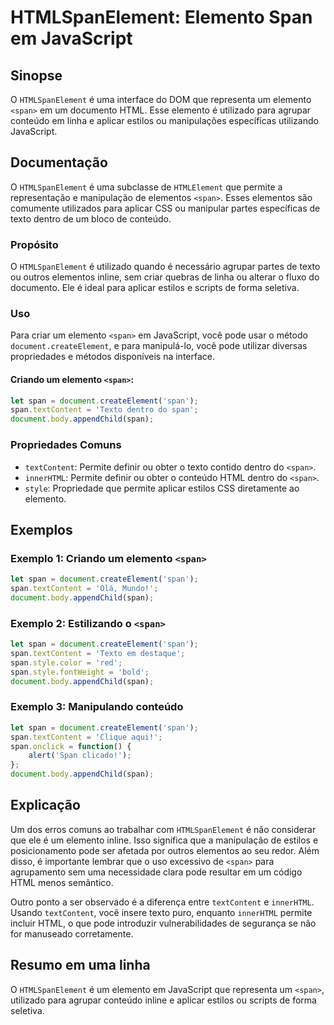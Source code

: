 <!--
Meta Description: # HTMLSpanElement: Elemento Span em JavaScript ## Sinopse O `HTMLSpanElement` é uma interface do DOM que representa um elemento `<span>` em um documen...
Meta Keywords: span, elemento, document, javascript, que
-->

# HTMLSpanElement: Elemento Span em JavaScript

## Sinopse
O `HTMLSpanElement` é uma interface do DOM que representa um elemento `<span>` em um documento HTML. Esse elemento é utilizado para agrupar conteúdo em linha e aplicar estilos ou manipulações específicas utilizando JavaScript.

## Documentação
O `HTMLSpanElement` é uma subclasse de `HTMLElement` que permite a representação e manipulação de elementos `<span>`. Esses elementos são comumente utilizados para aplicar CSS ou manipular partes específicas de texto dentro de um bloco de conteúdo. 

### Propósito
O `HTMLSpanElement` é utilizado quando é necessário agrupar partes de texto ou outros elementos inline, sem criar quebras de linha ou alterar o fluxo do documento. Ele é ideal para aplicar estilos e scripts de forma seletiva.

### Uso
Para criar um elemento `<span>` em JavaScript, você pode usar o método `document.createElement`, e para manipulá-lo, você pode utilizar diversas propriedades e métodos disponíveis na interface.

#### Criando um elemento `<span>`:
```javascript
let span = document.createElement('span');
span.textContent = 'Texto dentro do span';
document.body.appendChild(span);
```

### Propriedades Comuns
- `textContent`: Permite definir ou obter o texto contido dentro do `<span>`.
- `innerHTML`: Permite definir ou obter o conteúdo HTML dentro do `<span>`.
- `style`: Propriedade que permite aplicar estilos CSS diretamente ao elemento.

## Exemplos
### Exemplo 1: Criando um elemento `<span>`
```javascript
let span = document.createElement('span');
span.textContent = 'Olá, Mundo!';
document.body.appendChild(span);
```

### Exemplo 2: Estilizando o `<span>`
```javascript
let span = document.createElement('span');
span.textContent = 'Texto em destaque';
span.style.color = 'red';
span.style.fontWeight = 'bold';
document.body.appendChild(span);
```

### Exemplo 3: Manipulando conteúdo
```javascript
let span = document.createElement('span');
span.textContent = 'Clique aqui!';
span.onclick = function() {
    alert('Span clicado!');
};
document.body.appendChild(span);
```

## Explicação
Um dos erros comuns ao trabalhar com `HTMLSpanElement` é não considerar que ele é um elemento inline. Isso significa que a manipulação de estilos e posicionamento pode ser afetada por outros elementos ao seu redor. Além disso, é importante lembrar que o uso excessivo de `<span>` para agrupamento sem uma necessidade clara pode resultar em um código HTML menos semântico.

Outro ponto a ser observado é a diferença entre `textContent` e `innerHTML`. Usando `textContent`, você insere texto puro, enquanto `innerHTML` permite incluir HTML, o que pode introduzir vulnerabilidades de segurança se não for manuseado corretamente.

## Resumo em uma linha
O `HTMLSpanElement` é um elemento em JavaScript que representa um `<span>`, utilizado para agrupar conteúdo inline e aplicar estilos ou scripts de forma seletiva.